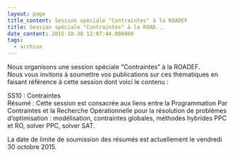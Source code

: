 ```yaml
---
layout: page
title_content: Session spéciale "Contraintes" à la ROADEF
title: Session spéciale "Contraintes" à la ROAD...
date_content: 2015-10-30 12:07:44.000000
tags:
  - archive
---
```

Nous organisons une session spéciale "Contraintes" à la ROADEF.  
Nous vous invitons à soumettre vos publications sur ces thématiques en faisant
référence à cette session dont voici le contenu :  
  
SS10 : Contraintes  
Résumé : Cette session est consacrée aux liens entre la Programmation Par
Contraintes et la Recherche Opérationnelle pour la résolution de problèmes
d’optimisation : modélisation, contraintes globales, méthodes hybrides PPC et
RO, solver PPC, solver SAT.  
  
La date de limite de soumission des résumés est actuellement le vendredi 30
octobre 2015.  


